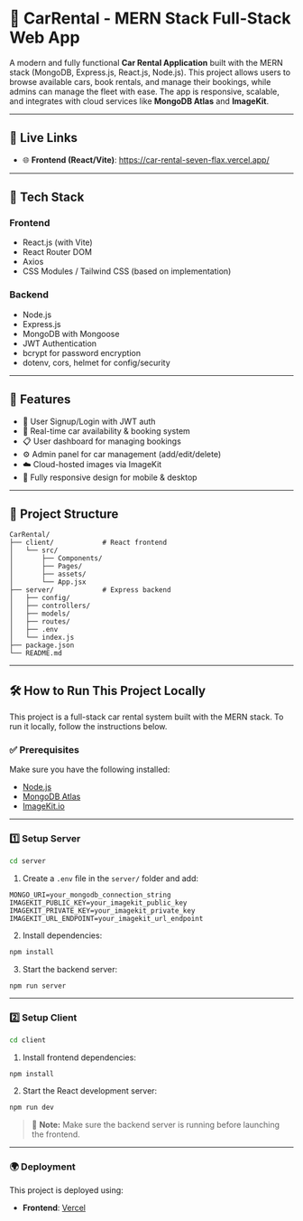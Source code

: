 # 🚗 CarRental - MERN Stack Full-Stack Web App

A modern and fully functional **Car Rental Application** built with the MERN stack (MongoDB, Express.js, React.js, Node.js). This project allows users to browse available cars, book rentals, and manage their bookings, while admins can manage the fleet with ease. The app is responsive, scalable, and integrates with cloud services like **MongoDB Atlas** and **ImageKit**.

---

## 🔗 Live Links

- 🌐 **Frontend (React/Vite)**: https://car-rental-seven-flax.vercel.app/
---

## 🧰 Tech Stack

### Frontend
- React.js (with Vite)
- React Router DOM
- Axios
- CSS Modules / Tailwind CSS (based on implementation)

### Backend
- Node.js
- Express.js
- MongoDB with Mongoose
- JWT Authentication
- bcrypt for password encryption
- dotenv, cors, helmet for config/security

---

## 🚀 Features

- 🔐 User Signup/Login with JWT auth
- 📆 Real-time car availability & booking system
- 📋 User dashboard for managing bookings
- ⚙️ Admin panel for car management (add/edit/delete)
- ☁️ Cloud-hosted images via ImageKit
- 📱 Fully responsive design for mobile & desktop

---

## 📁 Project Structure

```
CarRental/
├── client/            # React frontend
│   └── src/
│       ├── Components/
│       ├── Pages/
│       ├── assets/
│       └── App.jsx
├── server/            # Express backend
│   ├── config/
│   ├── controllers/
│   ├── models/
│   ├── routes/
│   ├── .env
│   └── index.js
├── package.json
└── README.md
```

---

## 🛠 How to Run This Project Locally

This project is a full-stack car rental system built with the MERN stack. To run it locally, follow the instructions below.

### ✅ Prerequisites

Make sure you have the following installed:
- [Node.js](https://nodejs.org/en/download/)
- [MongoDB Atlas](https://www.mongodb.com/cloud/atlas/register)
- [ImageKit.io](https://imagekit.io)

---

### 1️⃣ Setup Server

```bash
cd server
```

1. Create a `.env` file in the `server/` folder and add:

```
MONGO_URI=your_mongodb_connection_string
IMAGEKIT_PUBLIC_KEY=your_imagekit_public_key
IMAGEKIT_PRIVATE_KEY=your_imagekit_private_key
IMAGEKIT_URL_ENDPOINT=your_imagekit_url_endpoint
```

2. Install dependencies:

```bash
npm install
```

3. Start the backend server:

```bash
npm run server
```

---

### 2️⃣ Setup Client

```bash
cd client
```

1. Install frontend dependencies:

```bash
npm install
```

2. Start the React development server:

```bash
npm run dev
```

> 🔁 **Note:** Make sure the backend server is running before launching the frontend.

---

### 🌍 Deployment

This project is deployed using:
- **Frontend**: [Vercel](https://vercel.com/)
